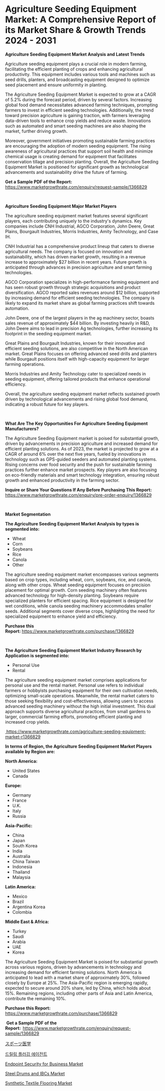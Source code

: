 <p><h1>Agriculture Seeding Equipment Market: A Comprehensive Report of its Market Share & Growth Trends 2024 - 2031</h1></p><p><strong>Agriculture Seeding Equipment Market Analysis and Latest Trends</strong></p>
<p><p>Agriculture seeding equipment plays a crucial role in modern farming, facilitating the efficient planting of crops and enhancing agricultural productivity. This equipment includes various tools and machines such as seed drills, planters, and broadcasting equipment designed to optimize seed placement and ensure uniformity in planting.</p><p>The Agriculture Seeding Equipment Market is expected to grow at a CAGR of 5.2% during the forecast period, driven by several factors. Increasing global food demand necessitates advanced farming techniques, prompting farmers to invest in efficient seeding technologies. Additionally, the trend toward precision agriculture is gaining traction, with farmers leveraging data-driven tools to enhance crop yields and reduce waste. Innovations such as automated and smart seeding machines are also shaping the market, further driving growth.</p><p>Moreover, government initiatives promoting sustainable farming practices are encouraging the adoption of modern seeding equipment. The rising awareness of agricultural practices that support soil health and minimize chemical usage is creating demand for equipment that facilitates conservation tillage and precision planting. Overall, the Agriculture Seeding Equipment Market is positioned for significant growth as technological advancements and sustainability drive the future of farming.</p></p>
<p><strong>Get a Sample PDF of the Report:&nbsp;</strong> <a href="https://www.marketgrowthrate.com/enquiry/request-sample/1366829">https://www.marketgrowthrate.com/enquiry/request-sample/1366829</a></p>
<p>&nbsp;</p>
<p><strong>Agriculture Seeding Equipment Major Market Players</strong></p>
<p><p>The agriculture seeding equipment market features several significant players, each contributing uniquely to the industry's dynamics. Key companies include CNH Industrial, AGCO Corporation, John Deere, Great Plains, Bourgault Industries, Morris Industries, Amity Technology, and Case IH. </p><p>CNH Industrial has a comprehensive product lineup that caters to diverse agricultural needs. The company is focused on innovation and sustainability, which has driven market growth, resulting in a revenue increase to approximately $27 billion in recent years. Future growth is anticipated through advances in precision agriculture and smart farming technologies.</p><p>AGCO Corporation specializes in high-performance farming equipment and has seen robust growth through strategic acquisitions and product diversification. AGCO reported sales revenues around $12 billion, supported by increasing demand for efficient seeding technologies. The company is likely to expand its market share as global farming practices shift towards automation.</p><p>John Deere, one of the largest players in the ag machinery sector, boasts sales revenue of approximately $44 billion. By investing heavily in R&D, John Deere aims to lead in precision Ag technologies, further increasing its footprint in the seeding equipment market.</p><p>Great Plains and Bourgault Industries, known for their innovative and efficient seeding solutions, are also competitive in the North American market. Great Plains focuses on offering advanced seed drills and planters while Bourgault positions itself with high-capacity equipment for larger farming operations.</p><p>Morris Industries and Amity Technology cater to specialized needs in seeding equipment, offering tailored products that enhance operational efficiency. </p><p>Overall, the agriculture seeding equipment market reflects sustained growth driven by technological advancements and rising global food demand, indicating a robust future for key players.</p></p>
<p>&nbsp;</p>
<p><strong>What Are The Key Opportunities For Agriculture Seeding Equipment Manufacturers?</strong></p>
<p><p>The Agriculture Seeding Equipment market is poised for substantial growth, driven by advancements in precision agriculture and increased demand for efficient planting solutions. As of 2023, the market is projected to grow at a CAGR of around 6% over the next five years, fueled by innovations in technology such as GPS-guided seeders and automated planting systems. Rising concerns over food security and the push for sustainable farming practices further enhance market prospects. Key players are also focusing on eco-friendly materials and smart technology integration, ensuring robust growth and enhanced productivity in the farming sector.</p></p>
<p><strong>Inquire or Share Your Questions If Any Before Purchasing This Report:</strong> <a href="https://www.marketgrowthrate.com/enquiry/pre-order-enquiry/1366829">https://www.marketgrowthrate.com/enquiry/pre-order-enquiry/1366829</a></p>
<p>&nbsp;</p>
<p><strong>Market Segmentation</strong></p>
<p><strong>The Agriculture Seeding Equipment Market Analysis by types is segmented into:</strong></p>
<p><ul><li>Wheat</li><li>Corn</li><li>Soybeans</li><li>Rice</li><li>Canola</li><li>Other</li></ul></p>
<p><p>The agriculture seeding equipment market encompasses various segments based on crop types, including wheat, corn, soybeans, rice, and canola, along with other crops. Wheat seeding equipment focuses on precision placement for optimal growth. Corn seeding machinery often features advanced technology for high-density planting. Soybeans require specialized planters for efficient spacing. Rice equipment is designed for wet conditions, while canola seeding machinery accommodates smaller seeds. Additional segments cover diverse crops, highlighting the need for specialized equipment to enhance yield and efficiency.</p></p>
<p><strong>Purchase this Report:&nbsp;</strong><a href="https://www.marketgrowthrate.com/purchase/1366829">https://www.marketgrowthrate.com/purchase/1366829</a></p>
<p>&nbsp;</p>
<p><strong>The Agriculture Seeding Equipment Market Industry Research by Application is segmented into:</strong></p>
<p><ul><li>Personal Use</li><li>Rental</li></ul></p>
<p><p>The agriculture seeding equipment market comprises applications for personal use and the rental market. Personal use refers to individual farmers or hobbyists purchasing equipment for their own cultivation needs, optimizing small-scale operations. Meanwhile, the rental market caters to those seeking flexibility and cost-effectiveness, allowing users to access advanced seeding machinery without the high initial investment. This dual approach supports diverse agricultural practices, from small gardens to larger, commercial farming efforts, promoting efficient planting and increased crop yields.</p></p>
<p><a href="https://www.marketgrowthrate.com/agriculture-seeding-equipment-market-r1366829">&nbsp;https://www.marketgrowthrate.com/agriculture-seeding-equipment-market-r1366829</a></p>
<p><strong>In terms of Region, the Agriculture Seeding Equipment Market Players available by Region are:</strong></p>
<p>
    <p> <strong> North America: </strong>
        <ul>
            <li>United States</li>
            <li>Canada</li>
        </ul>
        </p> 
    <p> <strong> Europe: </strong>
        <ul>
            <li>Germany</li>
            <li>France</li>
            <li>U.K.</li>
            <li>Italy</li>
            <li>Russia</li>
        </ul>
        </p> 
    <p> <strong> Asia-Pacific: </strong>
        <ul>
            <li>China</li>
            <li>Japan</li>
            <li>South Korea</li>
            <li>India</li>
            <li>Australia</li>
            <li>China Taiwan</li>
            <li>Indonesia</li>
            <li>Thailand</li>
            <li>Malaysia</li>
        </ul>
        </p> 
    <p> <strong> Latin America: </strong>
        <ul>
            <li>Mexico</li>
            <li>Brazil</li>
            <li>Argentina Korea</li>
            <li>Colombia</li>
        </ul>
        </p> 
    <p> <strong> Middle East & Africa: </strong>
        <ul>
            <li>Turkey</li>
            <li>Saudi</li>
            <li>Arabia</li>
            <li>UAE</li>
            <li>Korea</li>
        </ul>
    </p>
    </p>
<p><p>The Agriculture Seeding Equipment Market is poised for substantial growth across various regions, driven by advancements in technology and increasing demand for efficient farming solutions. North America is anticipated to lead with a market share of approximately 30%, followed closely by Europe at 25%. The Asia-Pacific region is emerging rapidly, expected to secure around 20% share, led by China, which holds about 15%. Remaining regions, including other parts of Asia and Latin America, contribute the remaining 10%.</p></p>
<p><strong>Purchase this Report: </strong><a href="https://www.marketgrowthrate.com/purchase/1366829">https://www.marketgrowthrate.com/purchase/1366829</a></p>
<p>&nbsp;<strong>Get a Sample PDF of the Report:&nbsp;&nbsp;</strong><a href="https://www.marketgrowthrate.com/enquiry/request-sample/1366829">https://www.marketgrowthrate.com/enquiry/request-sample/1366829</a></p>
<p><strong></strong></p>
<p><p><a href="https://medium.com/@thomasfuller435/%E5%9C%B0%E5%9F%9F%E5%B8%82%E5%A0%B4%E3%81%AF%E3%82%B9%E3%83%9D%E3%83%BC%E3%83%84%E5%8C%BB%E5%AD%A6%E3%81%AE%E5%B8%82%E5%A0%B4%E9%9D%A9%E6%96%B0%E3%81%AB%E3%81%A9%E3%81%AE%E3%82%88%E3%81%86%E3%81%AB%E9%81%A9%E5%BF%9C%E3%81%97%E3%81%A6%E3%81%84%E3%82%8B%E3%81%AE%E3%81%8B-%E4%B8%BB%E8%A6%81%E3%81%AA%E5%B8%82%E5%A0%B4%E5%8B%95%E5%90%91%E3%81%A82024%E5%B9%B4%E3%81%8B%E3%82%892031%E5%B9%B4%E3%81%BE%E3%81%A7%E3%81%AE%E4%BA%88%E6%B8%AC-22f158794e01?postPublishedType=repub">スポーツ医学</a></p><p><a href="https://medium.com/@petbigbeepjn/%EB%93%9C%EB%A6%B4%EB%A7%81-%ED%94%8C%EB%9F%AC%EA%B7%B8%EC%A0%9C-%EC%8B%9C%EC%9E%A5-%EC%A0%84%EB%A7%9D-2024%EB%85%84%EB%B6%80%ED%84%B0-2031%EB%85%84%EA%B9%8C%EC%A7%80%EC%9D%98-%EA%B8%80%EB%A1%9C%EB%B2%8C-%EC%8B%9C%EC%9E%A5-%EB%8F%99%ED%96%A5-%EB%B0%8F-%EB%B6%84%EC%84%9D-%EC%B4%9D-168%ED%8E%98%EC%9D%B4%EC%A7%80-841c44eca613?postPublishedType=repub">드릴링 플러깅 에이전트</a></p><p><a href="https://www.linkedin.com/pulse/endpoint-security-business-market-global-regional-analysis-eov6e?trackingId=dvfsQG7YQO%2BhDK1sslsHJw%3D%3D">Endpoint Security for Business Market</a></p><p><a href="https://issuu.com/reportprime-2/docs/steel-drums-and-ibcs-market-size-20_743809687e7750">Steel Drums and IBCs Market</a></p><p><a href="https://issuu.com/reportprime-2/docs/synthetic-textile-flooring-market-s_6c574e9a134296">Synthetic Textile Flooring Market</a></p></p>